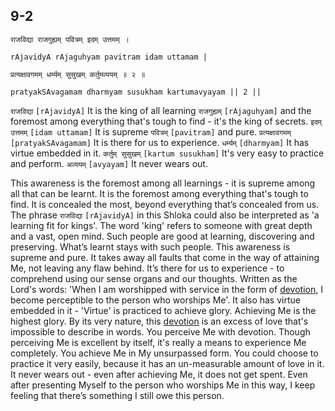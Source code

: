 ## 9-2


```shloka-sa
राजविद्या राजगुह्यम् पवित्रम् इदम् उत्तमम् ।
```
```shloka-sa-hk
rAjavidyA rAjaguhyam pavitram idam uttamam |
```
```shloka-sa
प्रत्यक्षावगमम् धर्म्यम् सुसुखम् कर्तुमव्ययम् ॥ २ ॥
```
```shloka-sa-hk
pratyakSAvagamam dharmyam susukham kartumavyayam || 2 ||
```

`राजविद्या` `[rAjavidyA]` It is the king of all learning `राजगुह्यम्` `[rAjaguhyam]` and the foremost among everything that's tough to find - it's the king of secrets. `इदम् उत्तमम्` `[idam uttamam]` It is supreme `पवित्रम्` `[pavitram]` and pure. `प्रत्यक्षावगमम्` `[pratyakSAvagamam]` It is there for us to experience. `धर्म्यम्` `[dharmyam]` It has virtue embedded in it. `कर्तुम् सुसुखम्` `[kartum susukham]` It's very easy to practice and perform. `अव्ययम्` `[avyayam]` It never wears out.

This awareness is the foremost among all learnings - it is supreme among all that can be learnt. It is the foremost among everything that's tough to find. It is concealed the most, beyond everything that’s concealed from us. 
The phrase `राजविद्या` `[rAjavidyA]` in this Shloka could also be interpreted as 'a learning fit for kings'. The word 'king' refers to someone with great depth and a vast, open mind. Such people are good at learning, discovering and preserving. What’s learnt stays with such people.
This awareness is supreme and pure. It takes away all faults that come in the way of attaining Me, not leaving any flaw behind. It’s there for us to experience - to comprehend using our sense organs and our thoughts. Written as the Lord's words: 'When I am worshipped with service in the form of [devotion](bhakti_a_defn), I become perceptible to the person who worships Me'.
It also has virtue embedded in it - 'Virtue' is practiced to achieve glory. Achieving Me is the highest glory. By its very nature, this [devotion](bhakti_a_defn) is an excess of love that's impossible to describe in words.
You perceive Me with devotion. Though perceiving Me is excellent by itself, it's really a means to experience Me completely. You achieve Me in My unsurpassed form.
You could choose to practice it very easily, because it has an un-measurable amount of love in it. 
It never wears out - even after achieving Me, it does not get spent. Even after presenting Myself to the person who worships Me in this way, I keep feeling that there’s something I still owe this person.

